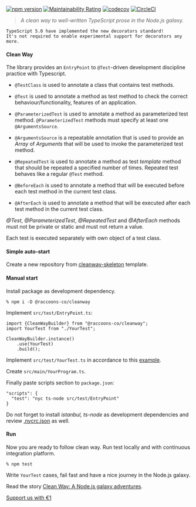 [![npm version](https://badge.fury.io/js/@raccoons-co%2Fcleanway.svg)](https://badge.fury.io/js/@raccoons-co%2Fcleanway)
[![Maintainability Rating](https://sonarcloud.io/api/project_badges/measure?project=raccoons-co_cleanway&metric=sqale_rating)](https://sonarcloud.io/summary/new_code?id=raccoons-co_cleanway)
[![codecov](https://codecov.io/gh/raccoons-co/cleanway/branch/master/graph/badge.svg?token=0HLQ76KY8E)](https://codecov.io/gh/raccoons-co/cleanway)
[![CircleCI](https://dl.circleci.com/status-badge/img/gh/raccoons-co/cleanway/tree/master.svg?style=svg)](https://dl.circleci.com/status-badge/redirect/gh/raccoons-co/cleanway/tree/master)

>*A clean way to well-written TypeScript prose in the Node.js galaxy.*
```
TypeScript 5.0 have implemented the new decorators standard! 
It's not required to enable experimental support for decorators any more.
```
#### Clean Way 
The library provides an `EntryPoint` to `@Test`-driven development discipline practice 
with Typescript. 

- `@TestClass` is used to annotate a class that contains test methods.

- `@Test` is used to annotate a method as test method to check the correct behaviour/functionality, 
features of an application.

- `@ParameterizedTest` is used to annotate a method as parameterized test method. 
`@ParameterizedTest` methods must specify at least one `@ArgumentsSource`.

- `@ArgumentsSource` is a repeatable annotation that is used to provide an *Array* of *Arguments* 
that will be used to invoke the parameterized test method.

-  `@RepeatedTest` is used to annotate a method as test *template* method that should be repeated 
a specified number of times. Repeated test behaves like a regular `@Test` method.

- `@BeforeEach` is used to annotate a method that will be executed before each test method 
in the current test class.

- `@AfterEach` is used to annotate a method that will be executed after each test method 
in the current test class.

*@Test*, *@ParameterizedTest*, *@RepeatedTest* and *@AfterEach* methods must not be private 
or static and must not return a value.

Each test is executed separately with own object of a test class.
  
#### Simple auto-start

Create a new repository from [cleanway-skeleton](https://github.com/raccoons-co/cleanway-skeleton)
template.

#### Manual start

Install package as development dependency.

```shell script
% npm i -D @raccoons-co/cleanway
```

Implement `src/test/EntryPoint.ts`:
~~~~
import {CleanWayBuilder} from "@raccoons-co/cleanway";
import YourTest from "./YourTest";

CleanWayBuilder.instance()
    .use(YourTest)
    .build();
~~~~
Implement `src/test/YourTest.ts` in accordance to this
[example](https://github.com/raccoons-co/cleanway/blob/master/src/test/YourTest.ts).

Create `src/main/YourProgram.ts`.

Finally paste scripts section to `package.json`:
~~~~
"scripts": {
  "test": "nyc ts-node src/test/EntryPoint"
}
~~~~
Do not forget to install *istanbul, ts-node* as development dependencies and review 
[.nycrc.json](https://github.com/raccoons-co/cleanway/blob/master/.nycrc.json) as well.


#### Run

Now you are ready to follow clean way.
Run test locally and with continuous integration platform. 

~~~~shell script
% npm test
~~~~

Write `YourTest` cases, fail fast 
and have a nice journey in the Node.js galaxy.

Read the story [Clean Way: A Node.js galaxy adventures](https://bus.raccoons.co/artefacts/cleanway).

[Support us with €1](https://send.monobank.ua/jar/6KuKuBf8ki)
